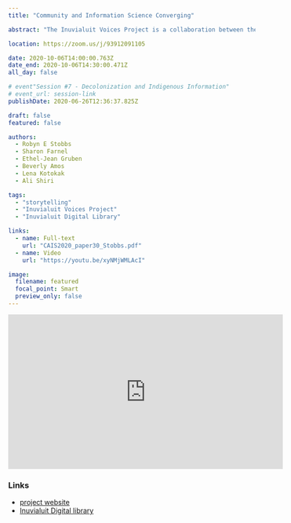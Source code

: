 ```yaml
---
title: "Community and Information Science Converging"

abstract: "The Inuvialuit Voices Project is a collaboration between the Inuvialuit Cultural Centre, the Inuvialuit Regional Corporation, and communities within the Inuvialuit Settlement Region to enhance the Inuvialuit Digital Library (https://inuvialuitdigitallibrary.ca/) with real-time digital storytelling functionality. In this presentation, the authors will describe the community-based methodology being used to co-develop the system, report on a recent elder storytelling gathering that was held to better understand storytelling in-context to inform the design and functionality of the system, and discuss next steps in the development process."

location: https://zoom.us/j/93912091105

date: 2020-10-06T14:00:00.763Z
date_end: 2020-10-06T14:30:00.471Z
all_day: false

# event"Session #7 - Decolonization and Indigenous Information"
# event_url: session-link
publishDate: 2020-06-26T12:36:37.825Z

draft: false
featured: false

authors:
  - Robyn E Stobbs
  - Sharon Farnel
  - Ethel-Jean Gruben
  - Beverly Amos
  - Lena Kotokak
  - Ali Shiri

tags:
  - "storytelling"
  - "Inuvialuit Voices Project"
  - "Inuvialuit Digital Library"

links:
  - name: Full-text
    url: "CAIS2020_paper30_Stobbs.pdf"
  - name: Video
    url: "https://youtu.be/xyNMjWMLAcI"

image:
  filename: featured
  focal_point: Smart
  preview_only: false
---
```


<iframe width="560" height="315" src="https://www.youtube.com/embed/xyNMjWMLAcI" frameborder="0" allow="accelerometer; autoplay; clipboard-write; encrypted-media; gyroscope; picture-in-picture" allowfullscreen></iframe>

### Links
- [project website](https://sites.google.com/ualberta.ca/inuvialuitvoices/home)
- [Inuvialuit Digital library](https://inuvialuitdigitallibrary.ca/)

